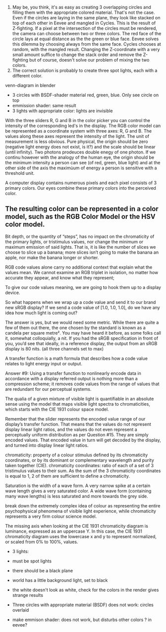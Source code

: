 
1. May be, you think, it's as easy as creating 3 overlapping circles and filling them with the appropriate colored material. That's not the case. Even if the circles are laying in the same plane, they look like stacked on top of each other in Eevee and mangled in Cycles. This is the result of Z-fighting. If a pixel at the intersection of the circles must be rendered, the camera can choose between two or three colors. The red face of the circle lays at equal distance as the the green or blue face. Eevee solves this dilemma by choosing always from the same face. Cycles chooses at random, with the mangled result. Changing the Z-coordinate with a very small amount suffice to change the stack order and remove the Z-fighting but of course, doesn't solve our problem of mixing the two colors.
2. The correct solution is probably to create three spot lights, each with a different color. 



venn-diagram in blender
- 3 circles with BSDF-shader material red, green, blue. Only see circle on top
- emmission shader: same result
- 3 lights with appropriate color: lights are invisible


With the three sliders R, G and B in the color picker you can control the intensity of the corresponding led's in the display. The RGB color model can be represented as a coordinate system with three axes: R, G and B. The values along these axes represent the intensity of the light. The unit of measurement is less obvious. Pure physical, the origin should be zero (negative light energy does not exist, is it?) and the scale should be linear (until infinity). Two photons prodeuces double enegy of one photon. If we continu however with the analogy of the human eye, the origin should be the minimum intensity a person can see (of red, green, blue light) and at the other side of the axis the maximùum of energy a person is sensitive with a threshold unit.


A computer display contains numerous pixels and each pixel consists of 3 primary colors. Our eyes combine these primary colors into the perceived color.

The resulting color can be represented in a color model, such as the RGB Color Model or the HSV color model.
------------------------
Bit depth, or the quantity of “steps”, has no impact on the chromaticity of the primary lights, or tristimulus values, nor change the minimum or maximum emission of said lights. That is, it is like the number of slices we choose to slice up a banana; more slices isn’t going to make the banana an apple, nor make the banana longer or shorter.

RGB code values alone carry no additional context that explain what the values mean. We cannot examine an RGB triplet in isolation, no matter how accurate they appear, and know what they represent;

To give our code values meaning, we are going to hook them up to a display device. 

So what happens when we wrap up a code value and send it to our brand new sRGB display? If we send a code value of [1.0, 1.0, 1.0], do we have any idea how much light is coming out? 

The answer is yes, but we would need some metric. While there are quite a few of them out there, the one chosen by the standard is known as a candela per square metre². You may have heard it before, as some folks call it, somewhat colloquially, a nit. If you had the sRGB specification in front of you, you’d see that ideally, in a reference display, the output from an sRGB display is 80 nits. (all three channels set to max) 

A transfer function is a math formula that describes how a code value relates to light energy input or output.

Answer #9: Using a transfer function to nonlinearly encode data in accordance with a display referred output is nothing more than a compression scheme; it removes code values from the range of values that are redundant for our perceptual systems.

The qualia of a given mixture of visible light is quantifiable in an absolute sense using the model that maps visible light spectra to chromaticities, which starts with the CIE 1931 colour space model.

Remember that the slider represents the encoded value range of our display’s transfer function. That means that the values do not represent display linear light ratios, and the values do not even represent a perceptually uniform distribution as per Question #15. They are simply encoded values. That encoded value in turn will get decoded by the display, and turned into display linear light ratios.

chromaticity: property of a colour stimulus defined by its chromaticity coordinates, or by its dominant or complementary wavelength and purity taken together  (CIE). chromaticity coordinates: ratio of each of a set of 3 tristimulus values to their sum. As the sum of the 3 chromaticity coordinates is equal to 1, 2 of them are sufficient to define a chromaticity.

Saturation is the width of a wave form. A very narrow spike at a certain wave length gives a very saturated color. A wide wave form (containing many wave lengths) is less saturated and more towards the grey side.

break down the extremely complex idea of colour as representing the entire psychophysical phenomena of visible light experience, while chromaticity represents a very firm colour science model.

The missing axis when looking at the CIE 1931 chromaticity diagram is luminance, expressed as an uppercase Y. In this case, the CIE 1931 chromaticity diagram uses the lowercase x and y to represent normalized, or scaled from 0% to 100%, values. 

- 3 lights:
- must be spot lights
- there should be a black plane
- world has a little background light, set to black
- the white doesn't look as white, check for the colors in the render gives strange results

- Three circles with appropriate material (BSDF) does not work: circles overlaid
- make emmison shader: does not work, but disturbs other colors ? in eevee?

